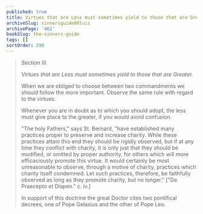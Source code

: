 ```yaml
---
published: true
title: Virtues that are Less must sometimes yield to those that are Greater
archiveSlug: sinnersguide00luis
archivePage: '461'
bookSlug: the-sinners-guide
tags: []
sortOrder: 298
---
```


> *Section III.*
> 
> *Virtues that are Less must sometimes yield to those that are Greater.*
> 
> When we are obliged to choose between two commandments we should follow the more important. Observe the same rule with regard to the virtues.
> 
> Whenever you are in doubt as to which you should adopt, the less must give place to the greater, if you would avoid confusion.
> 
> "The holy Fathers," says St. Bernard, "have established many practices proper to preserve and increase charity. While these practices attain this end they should be rigidly observed, but if at any time they conflict with charity, it is only just that they should be modified, or omitted by proper authority, for others which will more efficaciously promote this virtue. It would certainly be most unreasonable to observe, through a motive of charity, practices which charity itself condemned. Let such practices, therefore, be faithfully observed as long as they promote charity, but no longer." ["De Praecepto et Dispen." c. iv.]
> 
> In support of this doctrine the great Doctor cites two pontifical decrees, one of Pope Gelasius and the other of Pope Leo.

